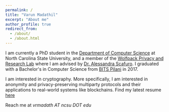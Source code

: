 ```yaml
---
permalink: /
title: "Varun Madathil"
excerpt: "About me"
author_profile: true
redirect_from:
  - /about/
  - /about.html
---
```


I am currently a PhD student in the [Department of Computer Science](https://www.csc.ncsu.edu/) at North Carolina State University, and a member of the [Wolfpack Privacy and Research Lab](https://wspr.csc.ncsu.edu/) where I am advised by [Dr. Alessandra Scafuro](https://sites.google.com/ncsu.edu/ascafuro/).
I graduated with a Bachelor's in Computer Science from [BITS Pilani](https://www.bits-pilani.ac.in/) in 2017.

I am interested in cryptography. More specifically, I am interested in anonymity and privacy-preserving multiparty protocols and their applications to real-world systems like blockchains. Find my latest resume [here](/files/resume.pdf)

Reach me at *vrmadath AT ncsu DOT edu*
